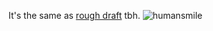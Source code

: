 It's the same as [rough draft](rough-draft.md) tbh. 
![humansmile](https://cdn.discordapp.com/emojis/807372974206091314.webp?size=96&quality=lossless)
